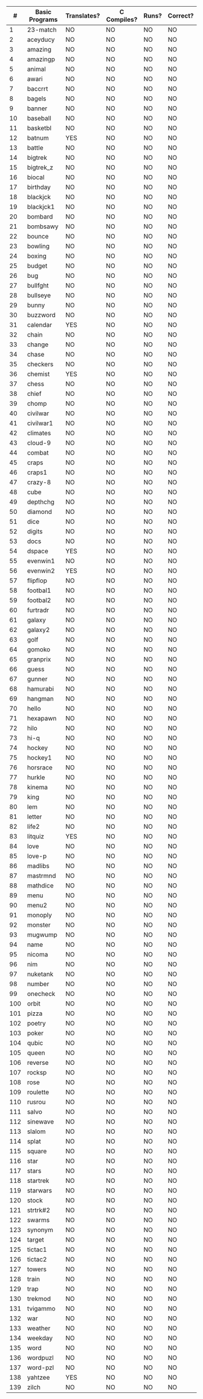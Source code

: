 |  #  |   Basic Programs     | Translates? | C Compiles? | Runs? | Correct? |
|-----|----------------------|-------------|-------------|-------|----------|
|   1 | 23-match             |      NO     |      NO     |   NO  |    NO    |
|   2 | aceyducy             |      NO     |      NO     |   NO  |    NO    |
|   3 | amazing              |      NO     |      NO     |   NO  |    NO    |
|   4 | amazingp             |      NO     |      NO     |   NO  |    NO    |
|   5 | animal               |      NO     |      NO     |   NO  |    NO    |
|   6 | awari                |      NO     |      NO     |   NO  |    NO    |
|   7 | baccrrt              |      NO     |      NO     |   NO  |    NO    |
|   8 | bagels               |      NO     |      NO     |   NO  |    NO    |
|   9 | banner               |      NO     |      NO     |   NO  |    NO    |
|  10 | baseball             |      NO     |      NO     |   NO  |    NO    |
|  11 | basketbl             |      NO     |      NO     |   NO  |    NO    |
|  12 | batnum               |     YES     |      NO     |   NO  |    NO    |
|  13 | battle               |      NO     |      NO     |   NO  |    NO    |
|  14 | bigtrek              |      NO     |      NO     |   NO  |    NO    |
|  15 | bigtrek_z            |      NO     |      NO     |   NO  |    NO    |
|  16 | biocal               |      NO     |      NO     |   NO  |    NO    |
|  17 | birthday             |      NO     |      NO     |   NO  |    NO    |
|  18 | blackjck             |      NO     |      NO     |   NO  |    NO    |
|  19 | blackjck1            |      NO     |      NO     |   NO  |    NO    |
|  20 | bombard              |      NO     |      NO     |   NO  |    NO    |
|  21 | bombsawy             |      NO     |      NO     |   NO  |    NO    |
|  22 | bounce               |      NO     |      NO     |   NO  |    NO    |
|  23 | bowling              |      NO     |      NO     |   NO  |    NO    |
|  24 | boxing               |      NO     |      NO     |   NO  |    NO    |
|  25 | budget               |      NO     |      NO     |   NO  |    NO    |
|  26 | bug                  |      NO     |      NO     |   NO  |    NO    |
|  27 | bullfght             |      NO     |      NO     |   NO  |    NO    |
|  28 | bullseye             |      NO     |      NO     |   NO  |    NO    |
|  29 | bunny                |      NO     |      NO     |   NO  |    NO    |
|  30 | buzzword             |      NO     |      NO     |   NO  |    NO    |
|  31 | calendar             |     YES     |      NO     |   NO  |    NO    |
|  32 | chain                |      NO     |      NO     |   NO  |    NO    |
|  33 | change               |      NO     |      NO     |   NO  |    NO    |
|  34 | chase                |      NO     |      NO     |   NO  |    NO    |
|  35 | checkers             |      NO     |      NO     |   NO  |    NO    |
|  36 | chemist              |     YES     |      NO     |   NO  |    NO    |
|  37 | chess                |      NO     |      NO     |   NO  |    NO    |
|  38 | chief                |      NO     |      NO     |   NO  |    NO    |
|  39 | chomp                |      NO     |      NO     |   NO  |    NO    |
|  40 | civilwar             |      NO     |      NO     |   NO  |    NO    |
|  41 | civilwar1            |      NO     |      NO     |   NO  |    NO    |
|  42 | climates             |      NO     |      NO     |   NO  |    NO    |
|  43 | cloud-9              |      NO     |      NO     |   NO  |    NO    |
|  44 | combat               |      NO     |      NO     |   NO  |    NO    |
|  45 | craps                |      NO     |      NO     |   NO  |    NO    |
|  46 | craps1               |      NO     |      NO     |   NO  |    NO    |
|  47 | crazy-8              |      NO     |      NO     |   NO  |    NO    |
|  48 | cube                 |      NO     |      NO     |   NO  |    NO    |
|  49 | depthchg             |      NO     |      NO     |   NO  |    NO    |
|  50 | diamond              |      NO     |      NO     |   NO  |    NO    |
|  51 | dice                 |      NO     |      NO     |   NO  |    NO    |
|  52 | digits               |      NO     |      NO     |   NO  |    NO    |
|  53 | docs                 |      NO     |      NO     |   NO  |    NO    |
|  54 | dspace               |     YES     |      NO     |   NO  |    NO    |
|  55 | evenwin1             |      NO     |      NO     |   NO  |    NO    |
|  56 | evenwin2             |     YES     |      NO     |   NO  |    NO    |
|  57 | flipflop             |      NO     |      NO     |   NO  |    NO    |
|  58 | footbal1             |      NO     |      NO     |   NO  |    NO    |
|  59 | footbal2             |      NO     |      NO     |   NO  |    NO    |
|  60 | furtradr             |      NO     |      NO     |   NO  |    NO    |
|  61 | galaxy               |      NO     |      NO     |   NO  |    NO    |
|  62 | galaxy2              |      NO     |      NO     |   NO  |    NO    |
|  63 | golf                 |      NO     |      NO     |   NO  |    NO    |
|  64 | gomoko               |      NO     |      NO     |   NO  |    NO    |
|  65 | granprix             |      NO     |      NO     |   NO  |    NO    |
|  66 | guess                |      NO     |      NO     |   NO  |    NO    |
|  67 | gunner               |      NO     |      NO     |   NO  |    NO    |
|  68 | hamurabi             |      NO     |      NO     |   NO  |    NO    |
|  69 | hangman              |      NO     |      NO     |   NO  |    NO    |
|  70 | hello                |      NO     |      NO     |   NO  |    NO    |
|  71 | hexapawn             |      NO     |      NO     |   NO  |    NO    |
|  72 | hilo                 |      NO     |      NO     |   NO  |    NO    |
|  73 | hi-q                 |      NO     |      NO     |   NO  |    NO    |
|  74 | hockey               |      NO     |      NO     |   NO  |    NO    |
|  75 | hockey1              |      NO     |      NO     |   NO  |    NO    |
|  76 | horsrace             |      NO     |      NO     |   NO  |    NO    |
|  77 | hurkle               |      NO     |      NO     |   NO  |    NO    |
|  78 | kinema               |      NO     |      NO     |   NO  |    NO    |
|  79 | king                 |      NO     |      NO     |   NO  |    NO    |
|  80 | lem                  |      NO     |      NO     |   NO  |    NO    |
|  81 | letter               |      NO     |      NO     |   NO  |    NO    |
|  82 | life2                |      NO     |      NO     |   NO  |    NO    |
|  83 | litquiz              |     YES     |      NO     |   NO  |    NO    |
|  84 | love                 |      NO     |      NO     |   NO  |    NO    |
|  85 | love-p               |      NO     |      NO     |   NO  |    NO    |
|  86 | madlibs              |      NO     |      NO     |   NO  |    NO    |
|  87 | mastrmnd             |      NO     |      NO     |   NO  |    NO    |
|  88 | mathdice             |      NO     |      NO     |   NO  |    NO    |
|  89 | menu                 |      NO     |      NO     |   NO  |    NO    |
|  90 | menu2                |      NO     |      NO     |   NO  |    NO    |
|  91 | monoply              |      NO     |      NO     |   NO  |    NO    |
|  92 | monster              |      NO     |      NO     |   NO  |    NO    |
|  93 | mugwump              |      NO     |      NO     |   NO  |    NO    |
|  94 | name                 |      NO     |      NO     |   NO  |    NO    |
|  95 | nicoma               |      NO     |      NO     |   NO  |    NO    |
|  96 | nim                  |      NO     |      NO     |   NO  |    NO    |
|  97 | nuketank             |      NO     |      NO     |   NO  |    NO    |
|  98 | number               |      NO     |      NO     |   NO  |    NO    |
|  99 | onecheck             |      NO     |      NO     |   NO  |    NO    |
| 100 | orbit                |      NO     |      NO     |   NO  |    NO    |
| 101 | pizza                |      NO     |      NO     |   NO  |    NO    |
| 102 | poetry               |      NO     |      NO     |   NO  |    NO    |
| 103 | poker                |      NO     |      NO     |   NO  |    NO    |
| 104 | qubic                |      NO     |      NO     |   NO  |    NO    |
| 105 | queen                |      NO     |      NO     |   NO  |    NO    |
| 106 | reverse              |      NO     |      NO     |   NO  |    NO    |
| 107 | rocksp               |      NO     |      NO     |   NO  |    NO    |
| 108 | rose                 |      NO     |      NO     |   NO  |    NO    |
| 109 | roulette             |      NO     |      NO     |   NO  |    NO    |
| 110 | rusrou               |      NO     |      NO     |   NO  |    NO    |
| 111 | salvo                |      NO     |      NO     |   NO  |    NO    |
| 112 | sinewave             |      NO     |      NO     |   NO  |    NO    |
| 113 | slalom               |      NO     |      NO     |   NO  |    NO    |
| 114 | splat                |      NO     |      NO     |   NO  |    NO    |
| 115 | square               |      NO     |      NO     |   NO  |    NO    |
| 116 | star                 |      NO     |      NO     |   NO  |    NO    |
| 117 | stars                |      NO     |      NO     |   NO  |    NO    |
| 118 | startrek             |      NO     |      NO     |   NO  |    NO    |
| 119 | starwars             |      NO     |      NO     |   NO  |    NO    |
| 120 | stock                |      NO     |      NO     |   NO  |    NO    |
| 121 | strtrk#2             |      NO     |      NO     |   NO  |    NO    |
| 122 | swarms               |      NO     |      NO     |   NO  |    NO    |
| 123 | synonym              |      NO     |      NO     |   NO  |    NO    |
| 124 | target               |      NO     |      NO     |   NO  |    NO    |
| 125 | tictac1              |      NO     |      NO     |   NO  |    NO    |
| 126 | tictac2              |      NO     |      NO     |   NO  |    NO    |
| 127 | towers               |      NO     |      NO     |   NO  |    NO    |
| 128 | train                |      NO     |      NO     |   NO  |    NO    |
| 129 | trap                 |      NO     |      NO     |   NO  |    NO    |
| 130 | trekmod              |      NO     |      NO     |   NO  |    NO    |
| 131 | tvigammo             |      NO     |      NO     |   NO  |    NO    |
| 132 | war                  |      NO     |      NO     |   NO  |    NO    |
| 133 | weather              |      NO     |      NO     |   NO  |    NO    |
| 134 | weekday              |      NO     |      NO     |   NO  |    NO    |
| 135 | word                 |      NO     |      NO     |   NO  |    NO    |
| 136 | wordpuzl             |      NO     |      NO     |   NO  |    NO    |
| 137 | word-pzl             |      NO     |      NO     |   NO  |    NO    |
| 138 | yahtzee              |     YES     |      NO     |   NO  |    NO    |
| 139 | zilch                |      NO     |      NO     |   NO  |    NO    |
